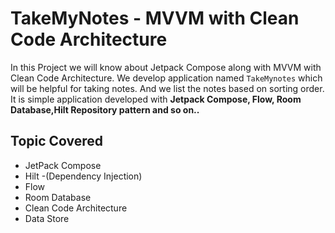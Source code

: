 # TakeMyNotes - MVVM with Clean Code Architecture

In this Project we will know about Jetpack Compose along with MVVM with Clean Code Architecture. We develop application named `TakeMynotes` which will be helpful for taking notes. And we list the notes based on sorting order.
It is simple application developed with **Jetpack Compose, Flow, Room Database,Hilt Repository pattern and so on..**

## Topic Covered
- JetPack Compose
- Hilt -(Dependency Injection)
- Flow
- Room Database
- Clean Code Architecture
- Data Store
